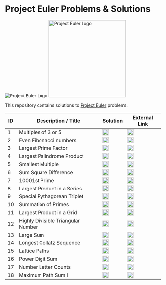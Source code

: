 # Project Euler Problems & Solutions

<img alt="Project Euler Logo" src="https://projecteuler.net/themes/logo_default.png"/>

<img alt="Project Euler Logo" src="https://www.thoughtco.com/thmb/dh47K7WcNuQYSw3Zn1DR5YgfCZo=/1095x1095/smart/filters:no_upscale()/euler2-5baa451cc9e77c005008b61e.png" width="250"/>

This repository contains solutions to [Project Euler](https://projecteuler.net) problems.

ID | Description / Title | Solution | External Link
--- | --- | --- | ---
1 | Multiples of 3 or 5 | [<img alt="Solution Icon" src="https://cdn-icons-png.flaticon.com/512/190/190708.png" width="20"/>](solutions/1_Multiples_of_3_or_5) | [<img alt="Link Icon" src="https://www.iconsdb.com/icons/preview/purple/link-xxl.png" width="20"/>](https://projecteuler.net/problem=1)
2 | Even Fibonacci numbers | [<img alt="Solution Icon" src="https://cdn-icons-png.flaticon.com/512/190/190708.png" width="20"/>](solutions/2_Even_Fibonacci_numbers) | [<img alt="Link Icon" src="https://www.iconsdb.com/icons/preview/purple/link-xxl.png" width="20"/>](https://projecteuler.net/problem=2)
3 | Largest Prime Factor | [<img alt="Solution Icon" src="https://cdn-icons-png.flaticon.com/512/190/190708.png" width="20"/>](solutions/3_Largest_Prime_Factor) | [<img alt="Link Icon" src="https://www.iconsdb.com/icons/preview/purple/link-xxl.png" width="20"/>](https://projecteuler.net/problem=3)
4 | Largest Palindrome Product | [<img alt="Solution Icon" src="https://cdn-icons-png.flaticon.com/512/190/190708.png" width="20"/>](solutions/4_Largest_Palindrome_Product) | [<img alt="Link Icon" src="https://www.iconsdb.com/icons/preview/purple/link-xxl.png" width="20"/>](https://projecteuler.net/problem=4)
5 | Smallest Multiple | [<img alt="Solution Icon" src="https://cdn-icons-png.flaticon.com/512/190/190708.png" width="20"/>](solutions/5_Smallest_Multiple) | [<img alt="Link Icon" src="https://www.iconsdb.com/icons/preview/purple/link-xxl.png" width="20"/>](https://projecteuler.net/problem=5)
6 | Sum Square Difference | [<img alt="Solution Icon" src="https://cdn-icons-png.flaticon.com/512/190/190708.png" width="20"/>](solutions/6_Sum_Square_Difference) | [<img alt="Link Icon" src="https://www.iconsdb.com/icons/preview/purple/link-xxl.png" width="20"/>](https://projecteuler.net/problem=6)
7 | 10001st Prime | [<img alt="Solution Icon" src="https://cdn-icons-png.flaticon.com/512/190/190708.png" width="20"/>](solutions/7_10001st_Prime) | [<img alt="Link Icon" src="https://www.iconsdb.com/icons/preview/purple/link-xxl.png" width="20"/>](https://projecteuler.net/problem=7)
8 | Largest Product in a Series | [<img alt="Solution Icon" src="https://cdn-icons-png.flaticon.com/512/190/190708.png" width="20"/>](solutions/8_Largest_Product_in_a_Series) | [<img alt="Link Icon" src="https://www.iconsdb.com/icons/preview/purple/link-xxl.png" width="20"/>](https://projecteuler.net/problem=8)
9 | Special Pythagorean Triplet | [<img alt="Solution Icon" src="https://cdn-icons-png.flaticon.com/512/190/190708.png" width="20"/>](solutions/9_Special_Pythagorean_Triplet) | [<img alt="Link Icon" src="https://www.iconsdb.com/icons/preview/purple/link-xxl.png" width="20"/>](https://projecteuler.net/problem=9)
10 | Summation of Primes | [<img alt="Solution Icon" src="https://cdn-icons-png.flaticon.com/512/190/190708.png" width="20"/>](solutions/10_Summation_of_Primes) | [<img alt="Link Icon" src="https://www.iconsdb.com/icons/preview/purple/link-xxl.png" width="20"/>](https://projecteuler.net/problem=10)
11 | Largest Product in a Grid | [<img alt="Solution Icon" src="https://cdn-icons-png.flaticon.com/512/190/190708.png" width="20"/>](solutions/11_Largest_Product_in_a_Grid) | [<img alt="Link Icon" src="https://www.iconsdb.com/icons/preview/purple/link-xxl.png" width="20"/>](https://projecteuler.net/problem=11)
12 | Highly Divisible Triangular Number | [<img alt="Solution Icon" src="https://cdn-icons-png.flaticon.com/512/190/190708.png" width="20"/>](solutions/12_Highly_Divisible_Triangular_Number) | [<img alt="Link Icon" src="https://www.iconsdb.com/icons/preview/purple/link-xxl.png" width="20"/>](https://projecteuler.net/problem=12)
13 | Large Sum | [<img alt="Solution Icon" src="https://cdn-icons-png.flaticon.com/512/190/190708.png" width="20"/>](solutions/13_Large_Sum) | [<img alt="Link Icon" src="https://www.iconsdb.com/icons/preview/purple/link-xxl.png" width="20"/>](https://projecteuler.net/problem=13)
14 | Longest Collatz Sequence | [<img alt="Solution Icon" src="https://cdn-icons-png.flaticon.com/512/190/190708.png" width="20"/>](solutions/14_Longest_Collatz_Sequence) | [<img alt="Link Icon" src="https://www.iconsdb.com/icons/preview/purple/link-xxl.png" width="20"/>](https://projecteuler.net/problem=14)
15 | Lattice Paths | [<img alt="Solution Icon" src="https://cdn-icons-png.flaticon.com/512/190/190708.png" width="20"/>](solutions/15_Lattice_Paths) | [<img alt="Link Icon" src="https://www.iconsdb.com/icons/preview/purple/link-xxl.png" width="20"/>](https://projecteuler.net/problem=15)
16 | Power Digit Sum | [<img alt="Solution Icon" src="https://cdn-icons-png.flaticon.com/512/190/190708.png" width="20"/>](solutions/16_Power_Digit_Sum) | [<img alt="Link Icon" src="https://www.iconsdb.com/icons/preview/purple/link-xxl.png" width="20"/>](https://projecteuler.net/problem=16)
17 | Number Letter Counts | [<img alt="Solution Icon" src="https://cdn-icons-png.flaticon.com/512/190/190708.png" width="20"/>](solutions/17_Number_Letter_Counts) | [<img alt="Link Icon" src="https://www.iconsdb.com/icons/preview/purple/link-xxl.png" width="20"/>](https://projecteuler.net/problem=17)
18 | Maximum Path Sum I | [<img alt="Solution Icon" src="https://cdn-icons-png.flaticon.com/512/190/190708.png" width="20"/>](solutions/18_Maximum_Path_Sum_I) | [<img alt="Link Icon" src="https://www.iconsdb.com/icons/preview/purple/link-xxl.png" width="20"/>](https://projecteuler.net/problem=18)
